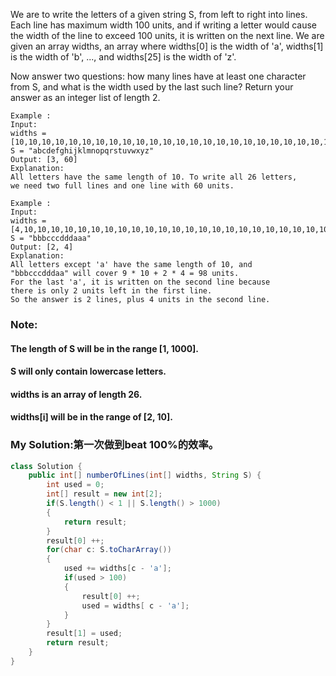 We are to write the letters of a given string S, from left to right into lines. Each line has maximum width 100 units, and if writing a letter would cause the width of the line to exceed 100 units, it is written on the next line. We are given an array widths, an array where widths[0] is the width of 'a', widths[1] is the width of 'b', ..., and widths[25] is the width of 'z'.

Now answer two questions: how many lines have at least one character from S, and what is the width used by the last such line? Return your answer as an integer list of length 2.

```
Example :
Input: 
widths = [10,10,10,10,10,10,10,10,10,10,10,10,10,10,10,10,10,10,10,10,10,10,10,10,10,10]
S = "abcdefghijklmnopqrstuvwxyz"
Output: [3, 60]
Explanation: 
All letters have the same length of 10. To write all 26 letters,
we need two full lines and one line with 60 units.
```

```
Example :
Input: 
widths = [4,10,10,10,10,10,10,10,10,10,10,10,10,10,10,10,10,10,10,10,10,10,10,10,10,10]
S = "bbbcccdddaaa"
Output: [2, 4]
Explanation: 
All letters except 'a' have the same length of 10, and 
"bbbcccdddaa" will cover 9 * 10 + 2 * 4 = 98 units.
For the last 'a', it is written on the second line because
there is only 2 units left in the first line.
So the answer is 2 lines, plus 4 units in the second line.
```

### Note:

#### The length of S will be in the range [1, 1000].
#### S will only contain lowercase letters.
#### widths is an array of length 26.
#### widths[i] will be in the range of [2, 10].


### My Solution:第一次做到beat 100%的效率。
```java
class Solution {
    public int[] numberOfLines(int[] widths, String S) {
        int used = 0;
        int[] result = new int[2];
        if(S.length() < 1 || S.length() > 1000)
        {
            return result;
        }
        result[0] ++;
        for(char c: S.toCharArray())
        {
            used += widths[c - 'a'];
            if(used > 100)
            {
                result[0] ++;
                used = widths[ c - 'a'];
            }
        }
        result[1] = used;
        return result;
    }
}
```
